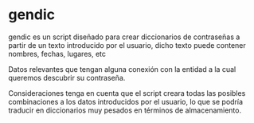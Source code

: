 # gendic

gendic es un script diseñado para crear diccionarios de contraseñas a partir de un texto introducido por el usuario, dicho texto puede contener nombres, fechas, lugares, etc

Datos relevantes que tengan alguna conexión con la entidad a la cual queremos descubrir su contraseña.

Consideraciones 
tenga en cuenta que el script creara todas las posibles combinaciones a los datos introducidos por el usuario, lo que se podría traducir en diccionarios muy pesados en términos de almacenamiento. 